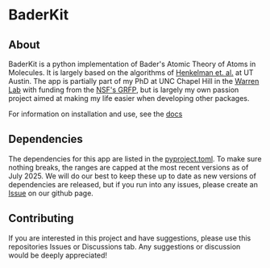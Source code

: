 # BaderKit

## About

BaderKit is a python implementation of Bader's Atomic Theory of Atoms in Molecules. It is largely based on the algorithms of [Henkelman et. al.](https://theory.cm.utexas.edu/henkelman/code/bader/) at UT Austin. The app is partially part of my PhD at UNC Chapel Hill in the [Warren Lab](https://materials-lab.io/) with funding from the [NSF's GRFP](https://nsfgrfp.org/), but is largely my own passion project aimed at making my life easier when developing other packages.

For information on installation and use, see the [docs](https://sweav02.github.io/baderkit/)

## Dependencies

The dependencies for this app are listed in the [pyproject.toml](https://github.com/SWeav02/baderkit/blob/main/pyproject.toml).
To make sure nothing breaks, the ranges are capped at the most recent versions as of July 2025. We will do our best to keep these up to date as new
versions of dependencies are released, but if you run into any issues, please create an [Issue](https://github.com/SWeav02/baderkit/issues)
on our github page.

## Contributing

If you are interested in this project and have suggestions, please use this repositories Issues or Discussions tab. Any suggestions or discussion would be deeply appreciated!